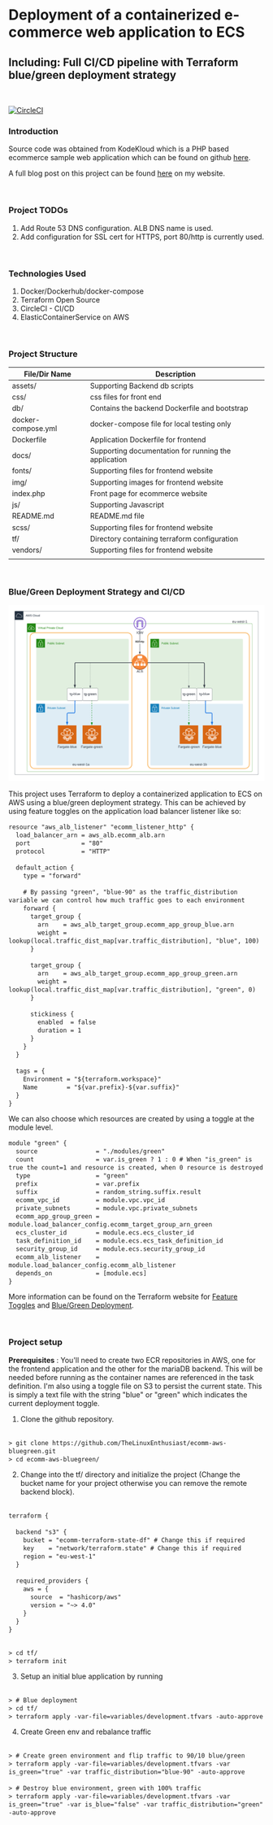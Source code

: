 # Deployment of a containerized e-commerce web application to ECS

## Including: Full CI/CD pipeline with Terraform blue/green deployment strategy

<br>

[![CircleCI](https://dl.circleci.com/status-badge/img/gh/TheLinuxEnthusiast/ecomm-aws-bluegreen/tree/master.svg?style=svg)](https://dl.circleci.com/status-badge/redirect/gh/TheLinuxEnthusiast/ecomm-aws-bluegreen/tree/master)


### Introduction

Source code was obtained from KodeKloud which is a PHP based ecommerce sample web application which can be found on github [here](https://github.com/kodekloudhub/learning-app-ecommerce).

A full blog post on this project can be found [here](https://thelinuxenthusiast.com/blog/2022/12/28/ecs-lamp-aws.html) on my website.

<br>

### Project TODOs

1. Add Route 53 DNS configuration. ALB DNS name is used.
2. Add configuration for SSL cert for HTTPS, port 80/http is currently used.

<br>

### Technologies Used

1. Docker/Dockerhub/docker-compose
2. Terraform Open Source
3. CircleCI - CI/CD
4. ElasticContainerService on AWS

<br>

### Project Structure

| File/Dir Name         | Description                                          |
|-----------------------|------------------------------------------------------|
| assets/               | Supporting Backend db scripts                        |
| css/                  | css files for front end                              |
| db/                   | Contains the backend Dockerfile and bootstrap        |
| docker-compose.yml    | docker-compose file for local testing only           |
| Dockerfile            | Application Dockerfile for frontend                  |
| docs/                 | Supporting documentation for running the application |
| fonts/                | Supporting files for frontend website                |
| img/                  | Supporting images for frontend website               |
| index.php             | Front page for ecommerce website                     |
| js/                   | Supporting Javascript                                |
| README.md             | README.md file                                       |
| scss/                 | Supporting files for frontend website                |
| tf/                   | Directory containing terraform configuration         |
| vendors/              | Supporting files for frontend website                |
|                       |                                                      |

<br>

### Blue/Green Deployment Strategy and CI/CD

![AWS Blue Green Deployment](/docs/terraform-blue-green.png)

This project uses Terraform to deploy a containerized application to ECS on AWS using a blue/green deployment strategy. This can be achieved by using feature toggles on the application load balancer listener like so:


```
resource "aws_alb_listener" "ecomm_listener_http" {
  load_balancer_arn = aws_alb.ecomm_alb.arn
  port              = "80"
  protocol          = "HTTP"

  default_action {
    type = "forward"

    # By passing "green", "blue-90" as the traffic_distribution variable we can control how much traffic goes to each environment
    forward {
      target_group {
        arn    = aws_alb_target_group.ecomm_app_group_blue.arn
        weight = lookup(local.traffic_dist_map[var.traffic_distribution], "blue", 100) 
      }

      target_group {
        arn    = aws_alb_target_group.ecomm_app_group_green.arn
        weight = lookup(local.traffic_dist_map[var.traffic_distribution], "green", 0)
      }

      stickiness {
        enabled  = false
        duration = 1
      }
    }
  }

  tags = {
    Environment = "${terraform.workspace}"
    Name        = "${var.prefix}-${var.suffix}"
  }
}
```

We can also choose which resources are created by using a toggle at the module level.

```
module "green" {
  source                = "./modules/green"
  count                 = var.is_green ? 1 : 0 # When "is_green" is true the count=1 and resource is created, when 0 resource is destroyed
  type                  = "green"
  prefix                = var.prefix
  suffix                = random_string.suffix.result
  ecomm_vpc_id          = module.vpc.vpc_id
  private_subnets       = module.vpc.private_subnets
  ecomm_app_group_green = module.load_balancer_config.ecomm_target_group_arn_green
  ecs_cluster_id        = module.ecs.ecs_cluster_id
  task_definition_id    = module.ecs.ecs_task_definition_id
  security_group_id     = module.ecs.security_group_id
  ecomm_alb_listener    = module.load_balancer_config.ecomm_alb_listener
  depends_on            = [module.ecs]
}
```

More information can be found on the Terraform website for [Feature Toggles](https://www.hashicorp.com/blog/terraform-feature-toggles-blue-green-deployments-canary-test) and [Blue/Green Deployment](https://developer.hashicorp.com/terraform/tutorials/aws/blue-green-canary-tests-deployments?utm_medium=WEB_IO&in=terraform%2Faws&utm_offer=ARTICLE_PAGE&utm_source=WEBSITE&utm_content=DOCS).



<br>

### Project setup

**Prerequisites** : You'll need to create two ECR repositories in AWS, one for the frontend application and the other for the mariaDB backend. This will be needed before running as the container names are referenced in the task definition. I'm also using a toggle file on S3 to persist the current state. This is simply a text file with the string "blue" or "green" which indicates the current deployment toggle.


1. Clone the github repository.

```

> git clone https://github.com/TheLinuxEnthusiast/ecomm-aws-bluegreen.git
> cd ecomm-aws-bluegreen/

```

2. Change into the tf/ directory and initialize the project (Change the bucket name for your project otherwise you can remove the remote backend block).

```

terraform {

  backend "s3" {
    bucket = "ecomm-terraform-state-df" # Change this if required
    key    = "network/terraform.state" # Change this if required
    region = "eu-west-1"
  }

  required_providers {
    aws = {
      source  = "hashicorp/aws"
      version = "~> 4.0"
    }
  }
}

```

```

> cd tf/
> terraform init

```

3. Setup an initial blue application by running

```

> # Blue deployment
> cd tf/
> terraform apply -var-file=variables/development.tfvars -auto-approve

```

4. Create Green env and rebalance traffic 

```

> # Create green environment and flip traffic to 90/10 blue/green
> terraform apply -var-file=variables/development.tfvars -var is_green="true" -var traffic_distribution="blue-90" -auto-approve

> # Destroy blue environment, green with 100% traffic
> terraform apply -var-file=variables/development.tfvars -var is_green="true" -var is_blue="false" -var traffic_distribution="green" -auto-approve

```
